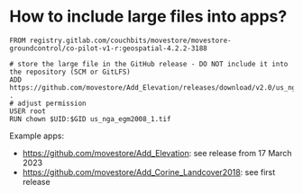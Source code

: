# How to include large files into apps?

```
FROM registry.gitlab.com/couchbits/movestore/movestore-groundcontrol/co-pilot-v1-r:geospatial-4.2.2-3188

# store the large file in the GitHub release - DO NOT include it into the repository (SCM or GitLFS)
ADD https://github.com/movestore/Add_Elevation/releases/download/v2.0/us_nga_egm2008_1.tif .
# adjust permission
USER root
RUN chown $UID:$GID us_nga_egm2008_1.tif
```

Example apps:

- https://github.com/movestore/Add_Elevation: see release from 17 March 2023
- https://github.com/movestore/Add_Corine_Landcover2018: see first release
